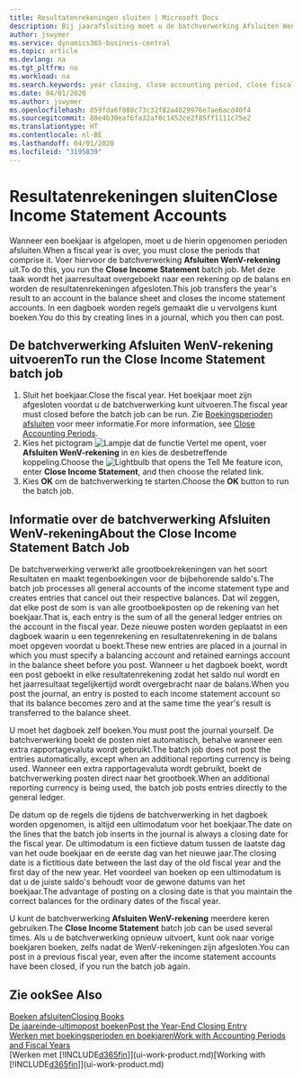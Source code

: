 ```yaml
---
title: Resultatenrekeningen sluiten | Microsoft Docs
description: Bij jaarafsluiting moet u de batchverwerking Afsluiten WenV-rekening uitvoeren om de boekhoudperioden te sluiten die het boekjaar vormen.
author: jswymer
ms.service: dynamics365-business-central
ms.topic: article
ms.devlang: na
ms.tgt_pltfrm: na
ms.workload: na
ms.search.keywords: year closing, close accounting period, close fiscal year, bank account detailed trial balance
ms.date: 04/01/2020
ms.author: jswymer
ms.openlocfilehash: 059fda6f088c73c32f82a4029976e7ae6acd40f4
ms.sourcegitcommit: 88e4b30eaf6fa32af0c1452ce2f85ff1111c75e2
ms.translationtype: HT
ms.contentlocale: nl-BE
ms.lasthandoff: 04/01/2020
ms.locfileid: "3195839"
---
```

# <a name="close-income-statement-accounts"></a><span data-ttu-id="d91de-103">Resultatenrekeningen sluiten</span><span class="sxs-lookup"><span data-stu-id="d91de-103">Close Income Statement Accounts</span></span>
<span data-ttu-id="d91de-104">Wanneer een boekjaar is afgelopen, moet u de hierin opgenomen perioden afsluiten.</span><span class="sxs-lookup"><span data-stu-id="d91de-104">When a fiscal year is over, you must close the periods that comprise it.</span></span> <span data-ttu-id="d91de-105">Voer hiervoor de batchverwerking **Afsluiten WenV-rekening** uit.</span><span class="sxs-lookup"><span data-stu-id="d91de-105">To do this, you run the **Close Income Statement** batch job.</span></span> <span data-ttu-id="d91de-106">Met deze taak wordt het jaarresultaat overgeboekt naar een rekening op de balans en worden de resultatenrekeningen afgesloten.</span><span class="sxs-lookup"><span data-stu-id="d91de-106">This job transfers the year's result to an account in the balance sheet and closes the income statement accounts.</span></span> <span data-ttu-id="d91de-107">In een dagboek worden regels gemaakt die u vervolgens kunt boeken.</span><span class="sxs-lookup"><span data-stu-id="d91de-107">You do this by creating lines in a journal, which you then can post.</span></span>

## <a name="to-run-the-close-income-statement-batch-job"></a><span data-ttu-id="d91de-108">De batchverwerking Afsluiten WenV-rekening uitvoeren</span><span class="sxs-lookup"><span data-stu-id="d91de-108">To run the Close Income Statement batch job</span></span>
1. <span data-ttu-id="d91de-109">Sluit het boekjaar.</span><span class="sxs-lookup"><span data-stu-id="d91de-109">Close the fiscal year.</span></span> <span data-ttu-id="d91de-110">Het boekjaar moet zijn afgesloten voordat u de batchverwerking kunt uitvoeren.</span><span class="sxs-lookup"><span data-stu-id="d91de-110">The fiscal year must closed before the batch job can be run.</span></span> <span data-ttu-id="d91de-111">Zie [Boekingsperioden afsluiten](year-close-account-periods.md) voor meer informatie.</span><span class="sxs-lookup"><span data-stu-id="d91de-111">For more information, see [Close Accounting Periods](year-close-account-periods.md).</span></span>
2. <span data-ttu-id="d91de-112">Kies het pictogram ![Lampje dat de functie Vertel me opent](media/ui-search/search_small.png "Vertel me wat u wilt doen"), voer **Afsluiten WenV-rekening** in en kies de desbetreffende koppeling.</span><span class="sxs-lookup"><span data-stu-id="d91de-112">Choose the ![Lightbulb that opens the Tell Me feature](media/ui-search/search_small.png "Tell me what you want to do") icon, enter **Close Income Statement**, and then choose the related link.</span></span>
3. <span data-ttu-id="d91de-113">Kies **OK** om de batchverwerking te starten.</span><span class="sxs-lookup"><span data-stu-id="d91de-113">Choose the **OK** button to run the batch job.</span></span>

## <a name="about-the-close-income-statement-batch-job"></a><span data-ttu-id="d91de-114">Informatie over de batchverwerking Afsluiten WenV-rekening</span><span class="sxs-lookup"><span data-stu-id="d91de-114">About the Close Income Statement Batch Job</span></span>
<span data-ttu-id="d91de-115">De batchverwerking verwerkt alle grootboekrekeningen van het soort Resultaten en maakt tegenboekingen voor de bijbehorende saldo's.</span><span class="sxs-lookup"><span data-stu-id="d91de-115">The batch job processes all general accounts of the income statement type and creates entries that cancel out their respective balances.</span></span> <span data-ttu-id="d91de-116">Dat wil zeggen, dat elke post de som is van alle grootboekposten op de rekening van het boekjaar.</span><span class="sxs-lookup"><span data-stu-id="d91de-116">That is, each entry is the sum of all the general ledger entries on the account in the fiscal year.</span></span> <span data-ttu-id="d91de-117">Deze nieuwe posten worden geplaatst in een dagboek waarin u een tegenrekening en resultatenrekening in de balans moet opgeven voordat u boekt.</span><span class="sxs-lookup"><span data-stu-id="d91de-117">These new entries are placed in a journal in which you must specify a balancing account and retained earnings account in the balance sheet before you post.</span></span> <span data-ttu-id="d91de-118">Wanneer u het dagboek boekt, wordt een post geboekt in elke resultatenrekening zodat het saldo nul wordt en het jaarresultaat tegelijkertijd wordt overgebracht naar de balans.</span><span class="sxs-lookup"><span data-stu-id="d91de-118">When you post the journal, an entry is posted to each income statement account so that its balance becomes zero and at the same time the year's result is transferred to the balance sheet.</span></span>

<span data-ttu-id="d91de-119">U moet het dagboek zelf boeken.</span><span class="sxs-lookup"><span data-stu-id="d91de-119">You must post the journal yourself.</span></span> <span data-ttu-id="d91de-120">De batchverwerking boekt de posten niet automatisch, behalve wanneer een extra rapportagevaluta wordt gebruikt.</span><span class="sxs-lookup"><span data-stu-id="d91de-120">The batch job does not post the entries automatically, except when an additional reporting currency is being used.</span></span> <span data-ttu-id="d91de-121">Wanneer een extra rapportagevaluta wordt gebruikt, boekt de batchverwerking posten direct naar het grootboek.</span><span class="sxs-lookup"><span data-stu-id="d91de-121">When an additional reporting currency is being used, the batch job posts entries directly to the general ledger.</span></span>

<span data-ttu-id="d91de-122">De datum op de regels die tijdens de batchverwerking in het dagboek worden opgenomen, is altijd een ultimodatum voor het boekjaar.</span><span class="sxs-lookup"><span data-stu-id="d91de-122">The date on the lines that the batch job inserts in the journal is always a closing date for the fiscal year.</span></span> <span data-ttu-id="d91de-123">De ultimodatum is een fictieve datum tussen de laatste dag van het oude boekjaar en de eerste dag van het nieuwe jaar.</span><span class="sxs-lookup"><span data-stu-id="d91de-123">The closing date is a fictitious date between the last day of the old fiscal year and the first day of the new year.</span></span> <span data-ttu-id="d91de-124">Het voordeel van boeken op een ultimodatum is dat u de juiste saldo's behoudt voor de gewone datums van het boekjaar.</span><span class="sxs-lookup"><span data-stu-id="d91de-124">The advantage of posting on a closing date is that you maintain the correct balances for the ordinary dates of the fiscal year.</span></span>

<span data-ttu-id="d91de-125">U kunt de batchverwerking **Afsluiten WenV-rekening** meerdere keren gebruiken.</span><span class="sxs-lookup"><span data-stu-id="d91de-125">The **Close Income Statement** batch job can be used several times.</span></span> <span data-ttu-id="d91de-126">Als u de batchverwerking opnieuw uitvoert, kunt ook naar vorige boekjaren boeken, zelfs nadat de WenV-rekeningen zijn afgesloten.</span><span class="sxs-lookup"><span data-stu-id="d91de-126">You can post in a previous fiscal year, even after the income statement accounts have been closed, if you run the batch job again.</span></span>

## <a name="see-also"></a><span data-ttu-id="d91de-127">Zie ook</span><span class="sxs-lookup"><span data-stu-id="d91de-127">See Also</span></span>

[<span data-ttu-id="d91de-128">Boeken afsluiten</span><span class="sxs-lookup"><span data-stu-id="d91de-128">Closing Books</span></span>](year-close-books.md)  
[<span data-ttu-id="d91de-129">De jaareinde-ultimopost boeken</span><span class="sxs-lookup"><span data-stu-id="d91de-129">Post the Year-End Closing Entry</span></span>](year-how-post-year-end-close-entry.md)  
[<span data-ttu-id="d91de-130">Werken met boekingsperioden en boekjaren</span><span class="sxs-lookup"><span data-stu-id="d91de-130">Work with Accounting Periods and Fiscal Years</span></span>](finance-accounting-periods-and-fiscal-years.md)  
<span data-ttu-id="d91de-131">[Werken met [!INCLUDE[d365fin](includes/d365fin_md.md)]](ui-work-product.md)</span><span class="sxs-lookup"><span data-stu-id="d91de-131">[Working with [!INCLUDE[d365fin](includes/d365fin_md.md)]](ui-work-product.md)</span></span>
